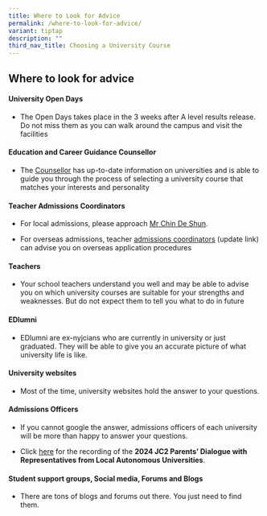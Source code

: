```yaml
---
title: Where to Look for Advice
permalink: /where-to-look-for-advice/
variant: tiptap
description: ""
third_nav_title: Choosing a University Course
---
```

<h2>Where to look for advice</h2>
<h4>University Open Days</h4>
<ul>
<li>
<p>The Open Days takes place in the 3 weeks after A level results release.
Do not miss them as you can walk around the campus and visit the facilities</p>
</li>
</ul>
<h4>Education and Career Guidance Counsellor</h4>
<ul>
<li>
<p>The <a href="https://ecg.nanyangjc.moe.edu.sg/career-counselling/" class="wixui-rich-text__text" rel="noopener noreferrer nofollow" target="_self"><u>Counsellor</u></a> has
up-to-date information on universities and is able to guide you through
the process of selecting a university course that matches your interests
and personality</p>
</li>
</ul>
<h4>Teacher Admissions Coordinators</h4>
<ul>
<li>
<p>For local admissions, please approach <a href="mailto:chin_de_shun@moe.edu.sg" class="wixui-rich-text__text" rel="noopener noreferrer nofollow" target="_self"><u>Mr Chin De Shun</u></a>.</p>
</li>
<li>
<p>For overseas admissions, teacher <a href="ad coord" class="wixui-rich-text__text" rel="noopener noreferrer nofollow" target="_self"><u>admissions coordinators</u></a> (update
link) can advise you on overseas application procedures</p>
</li>
</ul>
<h4>Teachers</h4>
<ul>
<li>
<p>Your school teachers understand you well and may be able to advise you
on which university courses are suitable for your strengths and weaknesses.
But do not expect them to tell you what to do in future</p>
</li>
</ul>
<h4>EDlumni</h4>
<ul>
<li>
<p>EDlumni are ex-nyjcians who are currently in university or just graduated.
They will be able to give you an accurate picture of what university life
is like.</p>
</li>
</ul>
<h4>University websites</h4>
<ul>
<li>
<p>Most of the time, university websites hold the answer to your questions.</p>
</li>
</ul>
<h4>Admissions Officers</h4>
<ul>
<li>
<p>If you cannot google the answer, admissions officers of each university
will be more than happy to answer your questions.</p>
</li>
<li>
<p>Click <a href="https://drive.google.com/file/d/1IJjL4rmg7FWOkgOIcGk9t_9cQgJky3gS/view?usp=sharing" class="wixui-rich-text__text" rel="noreferrer noopener" target="_blank"><u>here</u></a> for
the recording of the&nbsp;<strong>2024 JC2 Parents’ Dialogue with Representatives from Local Autonomous Universities</strong>.</p>
</li>
</ul>
<h4>Student support groups, Social media, Forums and Blogs</h4>
<ul>
<li>
<p>​There are tons of blogs and forums out there. You just need to find them.</p>
</li>
</ul>
<p></p>